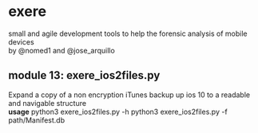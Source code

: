 # exere
small and agile development tools to help the forensic analysis of mobile devices  
by @nomed1 and @jose_arquillo

## module 13: exere_ios2files.py
Expand a copy of a non encryption iTunes backup up ios 10 to a readable and navigable structure  
**usage**
python3 exere_ios2files.py -h
python3 exere_ios2files.py -f path/Manifest.db


